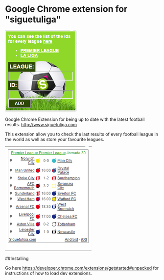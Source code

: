 Google Chrome extension for "siguetuliga"
=========================================

![siguetuliga](siguetuliga.png)

Google Chrome Extension for being up to date with the latest football results. http://www.siguetuliga.com

This extension allow you to check the last results of every football league in the world as well as store your favourite leagues.

![premier](premier.png)

##Installing

Go here https://developer.chrome.com/extensions/getstarted#unpacked for instructions of how to load dev extensions. 
